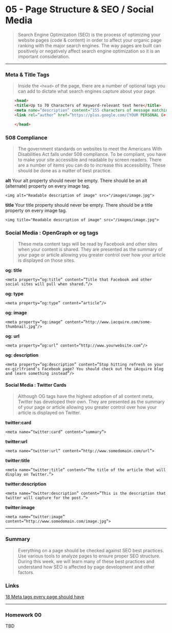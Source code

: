 05 - Page Structure & SEO / Social Media
===============

> Search Engine Optimization (SEO) is the process of optimizing your website pages (code & content) in order to affect your organic page ranking with the major search engines. The way pages are built can positively or negatively affect search engine optimization so it is an important consideration.

***

### Meta & Title Tags
> Inside the ```<head>``` of the page, there are a number of optional tags you can add to dictate what search engines capture about your page. 

```html
	<head>
	<title>Up to 70 Characters of Keyword-relevant text here</title>
	<meta name=”description” content=”155 characters of message matching text with a call to action goes here”>
	<link rel=”author” href=”https://plus.google.com/[YOUR PERSONAL G+ PROFILE HERE]“/>

	</head>
```

### 508 Compliance 
> The government standards on websites to meet the Americans With Disabilities Act falls under 508 compliance. To be compliant, you have to make your site accessible and readable by screen readers. There are a number of items you can do to increase this accessibility. These should be done as a matter of best practice. 

**alt**
Your alt property should never be empty. There should be an alt (alternate) property on every image tag.

```
<img alt="Readable description of image" src="/images/image.jpg">
```

**title**
Your title property should never be empty. There should be a title property on every image tag.

```
<img title="Readable description of image" src="/images/image.jpg">
```

### Social Media : OpenGraph or og tags
> These meta content tags will be read by Facebook and other sites when your content is shared. They are presented as the summary of your page or article allowing you greater control over how your article is displayed on those sites. 

**og: title**
<br>
```
<meta property=”og:title” content=”Title that Facebook and other social sites will pull when shared.”/>
```
**og: type**
<br>
```
<meta property=”og:type” content=”article”/>
```
**og: image**
<br>
```
<meta property=”og:image” content=”http://www.iacquire.com/some-thumbnail.jpg”/>
```
**og: url**
<br>
```
<meta property=”og:url” content=”http://www.yourwebsite.com”/>
```
**og: description**
<br>
```
<meta property=”og:description” content=”Stop hitting refresh on your ex-girlfriend’s Facebook page? You should check out the iAcquire blog and learn something instead”/>
```

#### Social Media : Twitter Cards
> Although OG tags have the highest adoption of all content meta, Twitter has developed their own. They are presented as the summary of your page or article allowing you greater control over how your article is displayed on Twitter. 

**twitter:card**
<br>
```
<meta name=”twitter:card” content=”summary”>
```
**twitter:url**
<br>
```
<meta name=”twitter:url” content=”http://www.somedomain.com/url”>
```
**twitter:title**
<br>
```
<meta name=”twitter:title” content=”The title of the article that will display on Twitter.”>
```
**twitter:description**
<br>
```
<meta name=”twitter:description” content=”This is the description that twitter will capture for the post.”>
```
**twitter:image**
<br>
```
<meta name=”twitter:image” content=”http://www.somedomain.com/image.jpg”>
```

***

### Summary
> Everything on a page should be checked against SEO best practices. Use various tools to analyze pages to ensure proper SEO structure. During this week, we will learn many of these best practices and understand how SEO is affected by page development and other factors. 

### Links
[18 Meta tags every page should have](http://www.iacquire.com/blog/18-meta-tags-every-webpage-should-have-in-2013)

***

### Homework 00

TBD